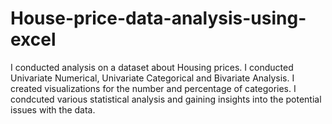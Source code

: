 # House-price-data-analysis-using-excel
I conducted analysis on a dataset about Housing prices. I conducted Univariate Numerical, Univariate Categorical and Bivariate Analysis. I created visualizations for the number and percentage of categories. I condcuted various statistical analysis and gaining insights into the potential issues with the data.
